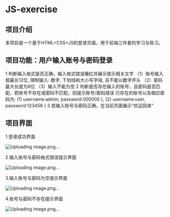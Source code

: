 # JS-exercise
## 项目介绍
本项目是一个基于HTML+CSS+JS的登录页面，用于前端三件套的学习与练习。
## 项目功能：用户输入账号与密码登录
1 判断输入格式是否正确，输入格式错误爆红并展示提示相关文字
（1）账号输入框最长12位, 限制输入: 数字, 下划线和大小写字母, 且不能以数字开头
（2）密码最大长度为8位
（3）输入不能为空
2 判断是否存在输入的账号，且密码是否匹配，若账号不存在或密码不匹配，则提示账号/密码错误
  已存在的账号以及相应密码为:
  (1) username:admin, password:000000 },
  (2) username:user, password:123456 }
3 若输入账号与密码正确，在当前页面展示“欢迎回来”
## 项目界面
1.登录成功界面

![Uploading image.png…](https://github.com/HaniHe/JS-exercise/blob/main/images/loginSuccess.png)

2.输入账号与密码格式错误提示界面

![Uploading image.png…](https://github.com/HaniHe/JS-exercise/blob/main/images/errorInput.png?raw=true)

3.输入账号与密码为空提示界面

![Uploading image.png…](https://github.com/HaniHe/JS-exercise/blob/main/images/nonInput.png?raw=true)

4.账号与密码不存在提示界面

![Uploading image.png…](https://github.com/HaniHe/JS-exercise/blob/main/images/accountNotExist.png?raw=true)

